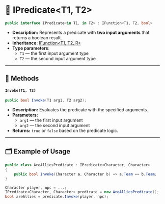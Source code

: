 # 🧩 IPredicate&lt;T1, T2&gt;

```csharp
public interface IPredicate<in T1, in T2> : IFunction<T1, T2, bool>
```

- **Description:** Represents a predicate with <b>two input arguments</b> that returns a boolean result.
- **Inheritance:** [IFunction&lt;T1, T2, R&gt;](IFunction%602.md)
- **Type parameters:**
    - `T1` — the first input argument type
    - `T2` — the second input argument type

---

## 🏹 Methods

#### `Invoke(T1, T2)`

```csharp
public bool Invoke(T1 arg1, T2 arg2);
```

- **Description:** Evaluates the predicate with the specified arguments.
- **Parameters:**
    - `arg1` — the first input argument
    - `arg2` — the second input argument
- **Returns:** `true` or `false` based on the predicate logic.

---

## 🗂 Example of Usage

```csharp
public class AreAlliesPredicate : IPredicate<Character, Character>
{
    public bool Invoke(Character a, Character b) => a.Team == b.Team;
}
```

```csharp
Character player, npc = ...;
IPredicate<Character, Character> predicate = new AreAlliesPredicate();
bool areAllies = predicate.Invoke(player, npc);
```

